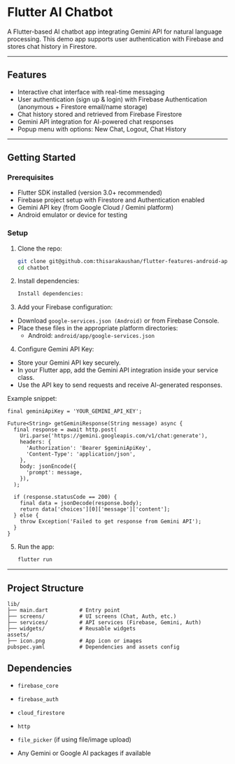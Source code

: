 # Flutter AI Chatbot

A Flutter-based AI chatbot app integrating Gemini API for natural language processing. This demo app supports user authentication with Firebase and stores chat history in Firestore.

---

## Features

- Interactive chat interface with real-time messaging
- User authentication (sign up & login) with Firebase Authentication (anonymous + Firestore email/name storage)
- Chat history stored and retrieved from Firebase Firestore
- Gemini API integration for AI-powered chat responses
- Popup menu with options: New Chat, Logout, Chat History

---

## Getting Started

### Prerequisites

- Flutter SDK installed (version 3.0+ recommended)
- Firebase project setup with Firestore and Authentication enabled
- Gemini API key (from Google Cloud / Gemini platform)
- Android emulator or device for testing

### Setup

1. Clone the repo:
   ```bash
   git clone git@github.com:thisarakaushan/flutter-features-android-app.git
   cd chatbot
   ```

2. Install dependencies:
   ```bash
   Install dependencies:
   ```

3. Add your Firebase configuration:
- Download ```google-services.json (Android)``` or from Firebase Console.
- Place these files in the appropriate platform directories:
    - Android: ```android/app/google-services.json```

4. Configure Gemini API Key:
- Store your Gemini API key securely.
- In your Flutter app, add the Gemini API integration inside your service class.
- Use the API key to send requests and receive AI-generated responses.

Example snippet:
```
final geminiApiKey = 'YOUR_GEMINI_API_KEY';

Future<String> getGeminiResponse(String message) async {
  final response = await http.post(
    Uri.parse('https://gemini.googleapis.com/v1/chat:generate'),
    headers: {
      'Authorization': 'Bearer $geminiApiKey',
      'Content-Type': 'application/json',
    },
    body: jsonEncode({
      'prompt': message,
    }),
  );

  if (response.statusCode == 200) {
    final data = jsonDecode(response.body);
    return data['choices'][0]['message']['content'];
  } else {
    throw Exception('Failed to get response from Gemini API');
  }
}
```

5. Run the app:
   ```bash
   flutter run
   ```

---

## Project Structure

```
lib/
├── main.dart          # Entry point
├── screens/           # UI screens (Chat, Auth, etc.)
├── services/          # API services (Firebase, Gemini, Auth)
├── widgets/           # Reusable widgets
assets/
├── icon.png           # App icon or images
pubspec.yaml           # Dependencies and assets config

```

## Dependencies
- ```firebase_core```
- ```firebase_auth```
- ```cloud_firestore```
- ```http```
- ```file_picker``` (if using file/image upload)

- Any Gemini or Google AI packages if available
